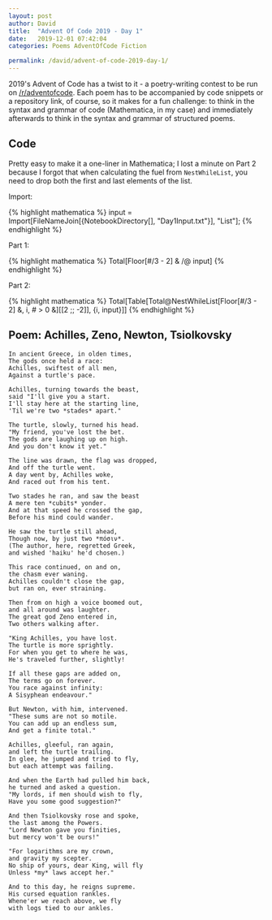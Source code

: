 ```yaml
---
layout: post
author: David
title:  "Advent Of Code 2019 - Day 1"
date:   2019-12-01 07:42:04
categories: Poems AdventOfCode Fiction

permalink: /david/advent-of-code-2019-day-1/
---
```


2019's Advent of Code has a twist to it - a poetry-writing contest to be run on [/r/adventofcode](http://old.reddit.com/r/adventofcode).  Each poem has to be accompanied by code snippets or a repository link, of course, so it makes for a fun challenge: to think in the syntax and grammar of code (Mathematica, in my case) and immediately afterwards to think in the syntax and grammar of structured poems.

## Code

Pretty easy to make it a one-liner in Mathematica; I lost a minute on Part 2 because I forgot that when calculating the fuel from ```NestWhileList```, you need to drop both the first and last elements of the list.

Import:

{% highlight mathematica %}
input = Import[FileNameJoin[{NotebookDirectory[], "Day1Input.txt"}], "List"];
{% endhighlight %}

Part 1:

{% highlight mathematica %}
Total[Floor[#/3 - 2] & /@ input]
{% endhighlight %}

Part 2:

{% highlight mathematica %}
Total[Table[Total@NestWhileList[Floor[#/3 - 2] &, i, # > 0 &][[2 ;; -2]], {i, input}]]
{% endhighlight %}

## Poem: Achilles, Zeno, Newton, Tsiolkovsky

	In ancient Greece, in olden times,
	The gods once held a race:
	Achilles, swiftest of all men,
	Against a turtle's pace.

	Achilles, turning towards the beast,
	said "I'll give you a start.
	I'll stay here at the starting line,
	'Til we're two *stades* apart."

	The turtle, slowly, turned his head.
	"My friend, you've lost the bet.
	The gods are laughing up on high.
	And you don't know it yet."

	The line was drawn, the flag was dropped,
	And off the turtle went.
	A day went by, Achilles woke,
	And raced out from his tent.

	Two stades he ran, and saw the beast
	A mere ten *cubits* yonder.
	And at that speed he crossed the gap,
	Before his mind could wander.

	He saw the turtle still ahead,
	Though now, by just two *πόσιν*.
	(The author, here, regretted Greek,
	and wished 'haiku' he'd chosen.)

	This race continued, on and on,
	the chasm ever waning.
	Achilles couldn't close the gap,
	but ran on, ever straining.

	Then from on high a voice boomed out,
	and all around was laughter.
	The great god Zeno entered in,
	Two others walking after.

	"King Achilles, you have lost.
	The turtle is more sprightly.
	For when you get to where he was,
	He's traveled further, slightly!

	If all these gaps are added on,
	The terms go on forever.
	You race against infinity:
	A Sisyphean endeavour."

	But Newton, with him, intervened.
	"These sums are not so motile.
	You can add up an endless sum,
	And get a finite total."

	Achilles, gleeful, ran again,
	and left the turtle trailing.
	In glee, he jumped and tried to fly, 
	but each attempt was failing.

	And when the Earth had pulled him back,
	he turned and asked a question.
	"My lords, if men should wish to fly,
	Have you some good suggestion?"

	And then Tsiolkovsky rose and spoke,
	the last among the Powers.
	"Lord Newton gave you finities,
	but mercy won't be ours!"

	"For logarithms are my crown,
	and gravity my scepter.
	No ship of yours, dear King, will fly
	Unless *my* laws accept her."

	And to this day, he reigns supreme.
	His cursed equation rankles.
	Whene'er we reach above, we fly
	with logs tied to our ankles.


